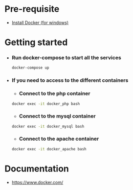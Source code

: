 ﻿# Pre-requisite

- [Install Docker (for windows)](https://docs.docker.com/desktop/setup/install/windows-install/)

# Getting started

- ### Run docker-compose to start all the services

  ```sh
  docker-compose up
  ```

- ### If you need to access to the different containers

    - ### Connect to the php container
  ```sh
  docker exec -it docker_php bash
  ```

    - ### Connect to the mysql container
  ```sh
  docker exec -it docker_mysql bash
  ```
  
    - ### Connect to the apache container
  ```sh
  docker exec -it docker_apache bash
  ```

# Documentation

- https://www.docker.com/
